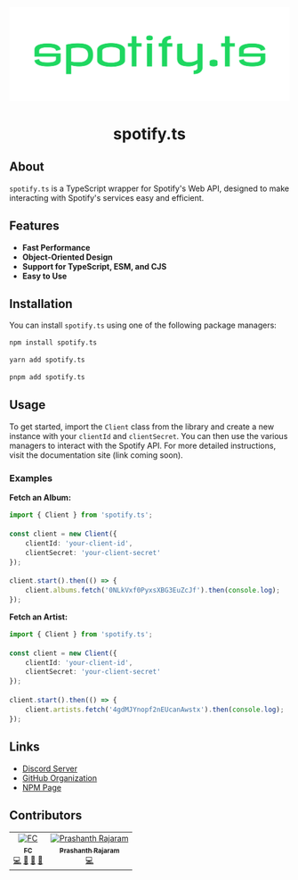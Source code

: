 <div align="center">
  <img src="https://raw.githubusercontent.com/spotifyts/assets/main/svg/full-nobg.svg" alt="spotify.ts logo">

# spotify.ts

</div>

## About

`spotify.ts` is a TypeScript wrapper for Spotify's Web API, designed to make interacting with Spotify's services easy and efficient.

## Features

-   **Fast Performance**
-   **Object-Oriented Design**
-   **Support for TypeScript, ESM, and CJS**
-   **Easy to Use**

## Installation

You can install `spotify.ts` using one of the following package managers:

```bash
npm install spotify.ts
```

```bash
yarn add spotify.ts
```

```bash
pnpm add spotify.ts
```

## Usage

To get started, import the `Client` class from the library and create a new instance with your `clientId` and `clientSecret`. You can then use the various managers to interact with the Spotify API. For more detailed instructions, visit the documentation site (link coming soon).

### Examples

**Fetch an Album:**

```typescript
import { Client } from 'spotify.ts';

const client = new Client({
	clientId: 'your-client-id',
	clientSecret: 'your-client-secret'
});

client.start().then(() => {
	client.albums.fetch('0NLkVxf0PyxsXBG3EuZcJf').then(console.log);
});
```

**Fetch an Artist:**

```typescript
import { Client } from 'spotify.ts';

const client = new Client({
	clientId: 'your-client-id',
	clientSecret: 'your-client-secret'
});

client.start().then(() => {
	client.artists.fetch('4gdMJYnopf2nEUcanAwstx').then(console.log);
});
```

## Links

-   [Discord Server](https://discord.gg/qchtmGDdFr)
-   [GitHub Organization](https://github.com/spotifyts)
-   [NPM Page](https://npmjs.com/spotify.ts)

## Contributors

<!-- ALL-CONTRIBUTORS-LIST:START - Do not remove or modify this section -->
<!-- prettier-ignore-start -->
<!-- markdownlint-disable -->
<table>
  <tbody>
    <tr>
      <td align="center"><a href="https://fc5570.me/"><img src="https://avatars.githubusercontent.com/u/68158483?v=4?s=100" width="100px;" alt="FC"/><br /><sub><b>FC</b></sub></a><br /><a href="#code-FC5570" title="Code">💻</a> <a href="#ideas-FC5570" title="Ideas, Planning, & Feedback">🤔</a> <a href="#maintenance-FC5570" title="Maintenance">🚧</a> <a href="#projectManagement-FC5570" title="Project Management">📆</a></td>
      <td align="center"><a href="https://prashanthr.me"><img src="https://avatars.githubusercontent.com/u/1409501?v=4?s=100" width="100px;" alt="Prashanth Rajaram"/><br /><sub><b>Prashanth Rajaram</b></sub></a><br /><a href="#code-prashanthr" title="Code">💻</a></td>
    </tr>
  </tbody>
</table>
<!-- markdownlint-restore -->
<!-- prettier-ignore-end -->
<!-- ALL-CONTRIBUTORS-LIST:END -->
